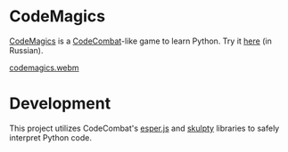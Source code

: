 # CodeMagics

[CodeMagics](https://codemagics.ru) is a [CodeCombat](https://codecombat.com)-like game to learn Python. Try it [here](https://codemagics.ru) (in Russian).



[codemagics.webm](https://github.com/user-attachments/assets/c888c980-0cbd-4399-82ce-8a0845f0da55)


# Development

This project utilizes CodeCombat's [esper.js](https://github.com/codecombat/esper.js) and [skulpty](https://github.com/codecombat/skulpty) libraries to safely interpret Python code.
